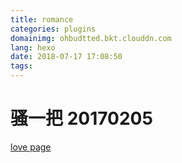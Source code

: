 ```yaml
---
title: romance
categories: plugins
domainimg: ohbudtted.bkt.clouddn.com
lang: hexo
date: 2018-07-17 17:08:50
tags:
---
```

# 骚一把 20170205
<a href="/self/love/index.html" target="_blank">love page</a>